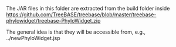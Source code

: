 The JAR files in this folder are extracted from the build folder inside
https://github.com/TreeBASE/treebase/blob/master/treebase-phylowidget/treebase-PhyloWidget.zip

The general idea is that they will be accessible from, e.g., ../newPhyloWidget.jsp